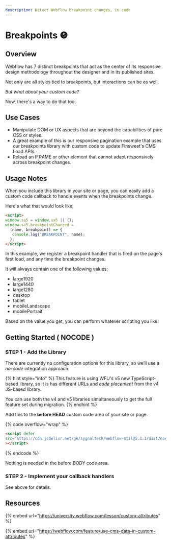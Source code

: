 ```yaml
---
description: Detect Webflow breakpoint changes, in code
---
```


# Breakpoints ❺

## Overview

Webflow has 7 distinct breakpoints that act as the center of its responsive design methodology throughout the designer and in its published sites.&#x20;

Not only are all styles tied to breakpoints, but interactions can be as well.

_But what about your custom code?_&#x20;

Now, there's a way to do that too.&#x20;

## Use Cases

* Manipulate DOM or UX aspects that are beyond the capabilities of pure CSS or styles.
* A great example of this is our responsive pagination example that uses our breakpoints library with custom code to update Finsweet's CMS Load APIs.&#x20;
* Reload an IFRAME or other element that cannot adapt responsively across breakpoint changes.&#x20;

## Usage Notes <a href="#usage-notes" id="usage-notes"></a>

When you include this library in your site or page, you can easily add a custom code callback to handle events when the breakpoints change.

Here's what that would look like;

```html
<script>
window.sa5 = window.sa5 || {};
window.sa5.breakpointChanged = 
  (name, breakpoint) => {
   console.log("BREAKPOINT", name); 
  };
</script>
```

In this example, we register a breakpoint handler that is fired on the page's first load, and any time the breakpoint changes.

It will always contain one of the following values;

* large1920
* large1440
* large1280
* desktop
* tablet
* mobileLandscape
* mobilePortrait

Based on the value you get, you can perform whatever scripting you like.&#x20;

## Getting Started ( NOCODE ) <a href="#getting-started-nocode" id="getting-started-nocode"></a>

### STEP 1 - Add the Library <a href="#step-1---add-the-library" id="step-1---add-the-library"></a>

There are currently no configuration options for this library, so we’ll use a _no-code_ integration approach.

{% hint style="info" %}
This feature is using WFU's v5 new TypeScript-based library, so it is has different URLs and _code placement_ from the v4 JS-based library.&#x20;

You can use both the v4 and v5 libraries simultaneously to get the full feature set during migration.
{% endhint %}

Add this to the **before HEAD** custom code area of your site or page.

{% code overflow="wrap" %}
```html
<script defer
src="https://cdn.jsdelivr.net/gh/sygnaltech/webflow-util@5.1.1/dist/nocode/webflow-html.min.js"
></script> 
```
{% endcode %}

Nothing is needed in the before BODY code area.&#x20;

### STEP 2 - Implement your callback handlers <a href="#step-2---apply-wfu-sort-and-configuration-attributes-to-the-elements-you-want-to-filter" id="step-2---apply-wfu-sort-and-configuration-attributes-to-the-elements-you-want-to-filter"></a>

See above for details.

## Resources

{% embed url="https://university.webflow.com/lesson/custom-attributes" %}

{% embed url="https://webflow.com/feature/use-cms-data-in-custom-attributes" %}
